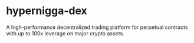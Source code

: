 # hypernigga-dex
A high-performance decentralized trading platform for perpetual contracts with up to 100x leverage on major crypto assets.
